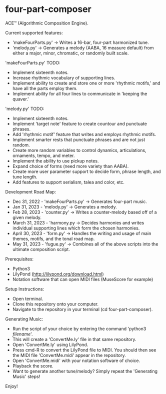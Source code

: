 # four-part-composer

ACE™ (Algorithmic Composition Engine).

Current supported features:
- 'makeFourParts.py' -> Writes a 16-bar, four-part harmonized tune.
- 'melody.py' -> Generates a melody (AABA, 16 measure default) from either a major, minor, chromatic, or randomly built scale.

'makeFourParts.py' TODO:
- Implement sixteenth notes.
- Increase rhythmic vocabulary of supporting lines. 
- Implement ability to create and store one or more 'rhythmic motifs,' and have all the parts employ them.
- Implement ability for all four lines to communicate in 'keeping the quaver.'

'melody.py' TODO: 
- Implement sixteenth notes.
- Implement 'target note' feature to create countour and punctuate phrases.
- Add 'rhythmic motif' feature that writes and employs rhythmic motifs.
- Implement smarter rests that punctuate phrases and are not just random.
- Create more random variables to control dynamics, articulations, ornaments, tempo, and meter.
- Implement the ability to use pickup notes.
- Expand choice of forms (need more variety than AABA).
- Create more user parameter support to decide form, phrase length, and tune length.
- Add features to support serialism, talea and color, etc.

Development Road Map: 
- Dec 31, 2022 - 'makeFourParts.py' -> Generates four-part music.
- Jan 31, 2023 - 'melody.py' -> Generates a melody.
- Feb 28, 2023 - 'counter.py' -> Writes a counter-melody based off of a given melody.
- March 31, 2023 - 'harmony.py -> Decides harmonies and writes individual supporting lines which form the chosen harmonies.
- April 30, 2023 - 'form.py' -> Handles the writing and usage of main themes, motifs, and the tonal road map.
- May 31, 2023 - 'fugue.py' -> Combines all of the above scripts into the ultimate composition script.

Prerequisites:
- Python3
- LilyPond (http://lilypond.org/download.html)
- Notation software that can open MIDI files (MuseScore for example)

Setup Instructions:
- Open terminal.
- Clone this repository onto your computer.
- Navigate to the repository in your terminal (cd four-part-composer).

Generating Music:
- Run the script of your choice by entering the command 'python3 _filename_'.
- This will create a 'ConvertMe.ly' file in that same repository.
- Open 'ConvertMe.ly' using LilyPond.
- Press cmd-R to convert the LilyPond file to MIDI. You should then see the MIDI file 'ConvertMe.midi' appear in the repository.
- Open 'ConvertMe.midi' with your notation software of choice.
- Playback the score.
- Want to generate another tune/melody? Simply repeat the 'Generating Music' steps!

Enjoy!


